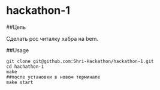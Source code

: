 hackathon-1
===========

##Цель

Сделать рсс читалку хабра на bem.

##Usage

    git clone git@github.com:Shri-Hackathon/hackathon-1.git
    cd hachathon-1
    make
    ##после установки в новом терминале
    make start
